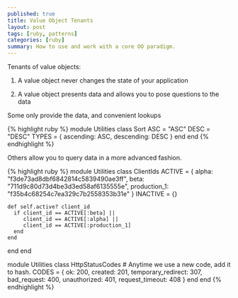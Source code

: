 ```yaml
---
published: true
title: Value Object Tenants
layout: post
tags: [ruby, patterns]
categories: [ruby]
summary: How to use and work with a core OO paradigm.
---
```

Tenants of value objects:

1. A value object never changes the state of your application

2. A value object presents data and allows you to pose questions to the data

Some only provide the data, and convenient lookups

{% highlight ruby %}
module Utilities
  class Sort
    ASC = "ASC" 
    DESC = "DESC"
    TYPES = {
      ascending: ASC,
      descending: DESC
    }
  end
end
{% endhighlight %}

Others allow you to query data in a more advanced fashion.

{% highlight ruby %}
module Utilities
  class ClientIds
    ACTIVE = {
      alpha: "f3de73ad8dbf6842814c5839490ae3ff",
      beta: "711d9c80d73d4be3d3ed58af6135555e",
      production_1: "f35b4c68254c7ea329c7b2558353b31e"
    }
    INACTIVE = {}

    def self.active? client_id
      if client_id == ACTIVE[:beta] ||
         client_id == ACTIVE[:alpha] ||
         client_id == ACTIVE[:production_1]
      end
    end
  end
end

module Utilities
  class HttpStatusCodes
    # Anytime we use a new code, add it to hash.
    CODES = {
      ok: 200,
      created: 201,
      temporary_redirect: 307,
      bad_request: 400,
      unauthorized: 401,
      request_timeout: 408
    }
  end
end
{% endhighlight %}
